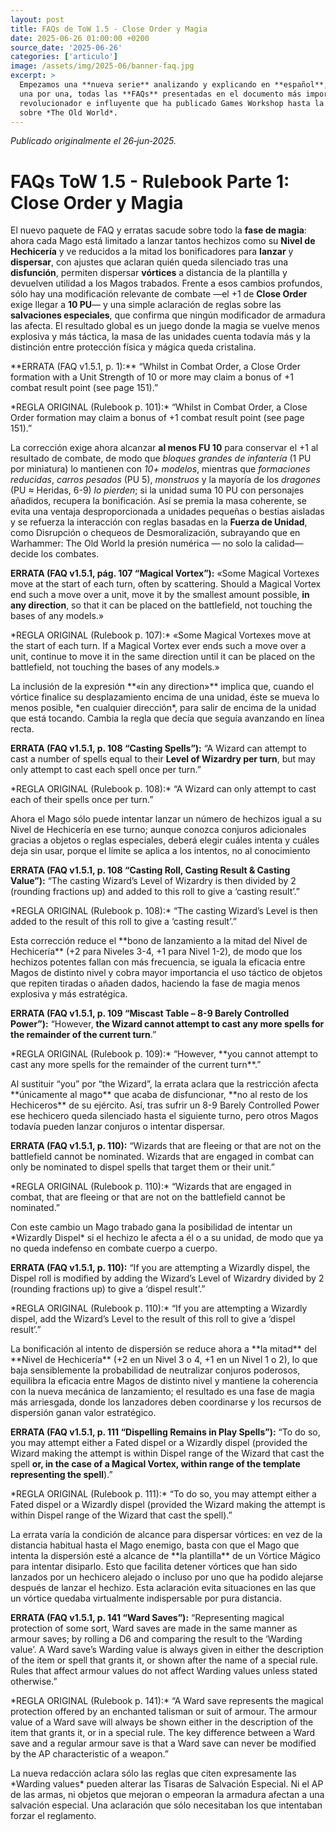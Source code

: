 ```yaml
---
layout: post
title: FAQs de ToW 1.5 - Close Order y Magia
date: 2025-06-26 01:00:00 +0200
source_date: '2025-06-26'
categories: ['articulo']
image: /assets/img/2025-06/banner-faq.jpg
excerpt: >
  Empezamos una **nueva serie** analizando y explicando en **español**,
  una por una, todas las **FAQs** presentadas en el documento más importante,
  revolucionador e influyente que ha publicado Games Workshop hasta la fecha
  sobre *The Old World*.
---
```

*Publicado originalmente el 26‑jun‑2025.*

# FAQs ToW 1.5 - Rulebook Parte 1: Close Order y Magia

El nuevo paquete de FAQ y erratas sacude sobre todo la **fase de magia**: ahora cada Mago está limitado a lanzar tantos hechizos como su **Nivel de Hechicería** y ve reducidos a la mitad los bonificadores para **lanzar** y **dispersar**, con ajustes que aclaran quién queda silenciado tras una **disfunción**, permiten dispersar **vórtices** a distancia de la plantilla y devuelven utilidad a los Magos trabados. Frente a esos cambios profundos, sólo hay una modificación relevante de combate —el +1 de **Close Order** exige llegar a **10 PU**— y una simple aclaración de reglas sobre las **salvaciones especiales**, que confirma que ningún modificador de armadura las afecta. El resultado global es un juego donde la magia se vuelve menos explosiva y más táctica, la masa de las unidades cuenta todavía más y la distinción entre protección física y mágica queda cristalina.

<div class="errata-box">
**ERRATA (FAQ v1.5.1, p. 1):** “Whilst in Combat Order, a Close Order formation with a Unit Strength of 10 or more may claim a bonus of +1 combat result point (see page 151).”

<p class="regla-original">
*REGLA ORIGINAL (Rulebook p. 101):* “Whilst in Combat Order, a Close Order formation may claim a bonus of +1 combat result point (see page 151).”
</p>
</div>


La corrección exige ahora alcanzar **al menos FU 10** para conservar el +1 al resultado de combate, de modo que *bloques grandes de infantería* (1 PU por miniatura) lo mantienen con *10+ modelos*, mientras que *formaciones reducidas*, *carros pesados* (PU 5), *monstruos* y la mayoría de los *dragones* (PU ≈ Heridas, 6-9) *lo pierden*; si la unidad suma 10 PU con personajes añadidos, recupera la bonificación. Así se premia la masa coherente, se evita una ventaja desproporcionada a unidades pequeñas o bestias aisladas y se refuerza la interacción con reglas basadas en la **Fuerza de Unidad**, como Disrupción o chequeos de Desmoralización, subrayando que en Warhammer: The Old World la presión numérica — no solo la calidad— decide los combates.



<div class="errata-box">

**ERRATA (FAQ v1.5.1, pág. 107 “Magical Vortex”):** «Some Magical Vortexes move at the start of each turn, often by scattering. Should a Magical Vortex end such a move over a unit, move it by the smallest amount possible, **in any direction**, so that it can be placed on the battlefield, not touching the bases of any models.»  

<p class="regla-original">
*REGLA ORIGINAL (Rulebook p. 107):* «Some Magical Vortexes move at the start of each turn. If a Magical Vortex ever ends such a move over a unit, continue to move it in the same direction until it can be placed on the battlefield, not touching the bases of any models.»
</p>
La inclusión de la expresión **«in any direction»** implica que, cuando el vórtice finalice su desplazamiento encima de una unidad, éste se mueva lo menos posible, *en cualquier dirección*, para salir de encima de la unidad que está tocando. Cambia la regla que decía que seguía avanzando en línea recta. 


</div>

<div class="errata-box">

**ERRATA (FAQ v1.5.1, p. 108 “Casting Spells”):** “A Wizard can attempt to cast a number of spells equal to their **Level of Wizardry per turn**, but may only attempt to cast each spell once per turn.”  

<p class="regla-original">
*REGLA ORIGINAL (Rulebook p. 108):* “A Wizard can only attempt to cast each of their spells once per turn.”   
</p>
Ahora el Mago sólo puede intentar lanzar un número de hechizos igual a su Nivel de Hechicería en ese turno; aunque conozca conjuros adicionales gracias a objetos o reglas especiales, deberá elegir cuáles intenta y cuáles deja sin usar, porque el límite se aplica a los intentos, no al conocimiento


</div>

<div class="errata-box">

**ERRATA (FAQ v1.5.1, p. 108 “Casting Roll, Casting Result & Casting Value”):** “The casting Wizard’s Level of Wizardry is then divided by 2 (rounding fractions up) and added to this roll to give a ‘casting result’.”   

<p class="regla-original">
*REGLA ORIGINAL (Rulebook p. 108):* “The casting Wizard’s Level is then added to the result of this roll to give a ‘casting result’.”   
</p>
Esta corrección reduce el **bono de lanzamiento a la mitad del Nivel de Hechicería** (+2 para Niveles 3-4, +1 para Nivel 1-2), de modo que los hechizos potentes fallan con más frecuencia, se iguala la eficacia entre Magos de distinto nivel y cobra mayor importancia el uso táctico de objetos que repiten tiradas o añaden dados, haciendo la fase de magia menos explosiva y más estratégica.  


</div>

<div class="errata-box">

**ERRATA (FAQ v1.5.1, p. 109 “Miscast Table – 8-9 Barely Controlled Power”):** “However, **the Wizard cannot attempt to cast any more spells for the remainder of the current turn**.”  

<p class="regla-original">
*REGLA ORIGINAL (Rulebook p. 109):* “However, **you cannot attempt to cast any more spells for the remainder of the current turn**.”  
</p>
Al sustituir “you” por “the Wizard”, la errata aclara que la restricción afecta **únicamente al mago** que acaba de disfuncionar, **no al resto de los Hechiceros** de su ejército. Así, tras sufrir un 8-9 Barely Controlled Power ese hechicero queda silenciado hasta el siguiente turno, pero otros Magos todavía pueden lanzar conjuros o intentar dispersar.  


</div>

<div class="errata-box">

**ERRATA (FAQ v1.5.1, p. 110):** “Wizards that are fleeing or that are not on the battlefield cannot be nominated. Wizards that are engaged in combat can only be nominated to dispel spells that target them or their unit.”  

<p class="regla-original">
*REGLA ORIGINAL (Rulebook p. 110):* “Wizards that are engaged in combat, that are fleeing or that are not on the battlefield cannot be nominated.”  
</p>
Con este cambio un Mago trabado gana la posibilidad de intentar un *Wizardly Dispel* si el hechizo le afecta a él o a su unidad, de modo que ya no queda indefenso en combate cuerpo a cuerpo.  


</div>

<div class="errata-box">

**ERRATA (FAQ v1.5.1, p. 110):** “If you are attempting a Wizardly dispel, the Dispel roll is modified by adding the Wizard’s Level of Wizardry divided by 2 (rounding fractions up) to give a ‘dispel result’.”  

<p class="regla-original">
*REGLA ORIGINAL (Rulebook p. 110):* “If you are attempting a Wizardly dispel, add the Wizard’s Level to the result of this roll to give a ‘dispel result’.”  
</p>
La bonificación al intento de dispersión se reduce ahora a **la mitad** del **Nivel de Hechicería** (+2 en un Nivel 3 o 4, +1 en un Nivel 1 o 2), lo que baja sensiblemente la probabilidad de neutralizar conjuros poderosos, equilibra la eficacia entre Magos de distinto nivel y mantiene la coherencia con la nueva mecánica de lanzamiento; el resultado es una fase de magia más arriesgada, donde los lanzadores deben coordinarse y los recursos de dispersión ganan valor estratégico.  


</div>

<div class="errata-box">

**ERRATA (FAQ v1.5.1, p. 111 “Dispelling Remains in Play Spells”):** “To do so, you may attempt either a Fated dispel or a Wizardly dispel (provided the Wizard making the attempt is within Dispel range of the Wizard that cast the spell **or, in the case of a Magical Vortex, within range of the template representing the spell**).”    

<p class="regla-original">
*REGLA ORIGINAL (Rulebook p. 111):*  “To do so, you may attempt either a Fated dispel or a Wizardly dispel (provided the Wizard making the attempt is within Dispel range of the Wizard that cast the spell).” 
</p>
La errata varía la condición de alcance para dispersar vórtices: en vez de la distancia habitual hasta el Mago enemigo, basta con que el Mago que intenta la dispersión esté a alcance de **la plantilla** de un Vórtice Mágico para intentar disiparlo. Esto que facilita detener vórtices que han sido lanzados por un hechicero alejado o incluso por uno que ha podido alejarse después de lanzar el hechizo. Esta aclaración evita situaciones en las que un vórtice quedaba virtualmente indispersable por pura distancia.  


</div>

<div class="errata-box">

**ERRATA (FAQ v1.5.1, p. 141 “Ward Saves”):** “Representing magical protection of some sort, Ward saves are made in the same manner as armour saves; by rolling a D6 and comparing the result to the ‘Warding value’. A Ward save’s Warding value is always given in either the description of the item or spell that grants it, or shown after the name of a special rule. Rules that affect armour values do not affect Warding values unless stated otherwise.” 

<p class="regla-original">
*REGLA ORIGINAL (Rulebook p. 141):* “A Ward save represents the magical protection offered by an enchanted talisman or suit of armour. The armour value of a Ward save will always be shown either in the description of the item that grants it, or in a special rule. The key difference between a Ward save and a regular armour save is that a Ward save can never be modified by the AP characteristic of a weapon.” 
</p>
La nueva redacción aclara sólo las reglas que citen expresamente las *Warding values* pueden alterar las Tisaras de Salvación Especial. Ni el AP de las armas, ni objetos que mejoran o empeoran la armadura afectan a una salvación especial. Una aclaración que sólo necesitaban los que intentaban forzar el reglamento.


</div>
